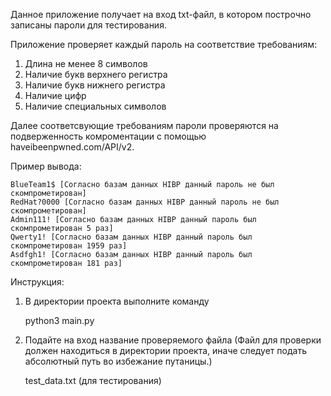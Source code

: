 Данное приложение получает на вход txt-файл, в котором построчно записаны пароли для тестирования.

Приложение проверяет каждый пароль на соответствие требованиям:

1. Длина не менее 8 символов
2. Наличие букв верхнего регистра
3. Наличие букв нижнего регистра
4. Наличие цифр
5. Наличие специальных символов

Далее соответсвующие требованиям пароли проверяются на подверженность комроментации с помощью haveibeenpwned.com/API/v2.

Пример вывода:

    BlueTeam1$ [Согласно базам данных HIBP данный пароль не был скомпрометирован]
    RedHat?0000 [Согласно базам данных HIBP данный пароль не был скомпрометирован]
    Admin111! [Согласно базам данных HIBP данный пароль был скомпрометирован 5 раз]
    Qwerty1! [Согласно базам данных HIBP данный пароль был скомпрометирован 1959 раз]
    Asdfgh1! [Согласно базам данных HIBP данный пароль был скомпрометирован 181 раз]


Инструкция:

1. В директории проекта выполните команду

    python3 main.py
     
3. Подайте на вход название проверяемого файла (Файл для проверки должен находиться в директории проекта, иначе следует подать абсолютный путь во избежание путаницы.)
   
    test_data.txt (для тестирования)
